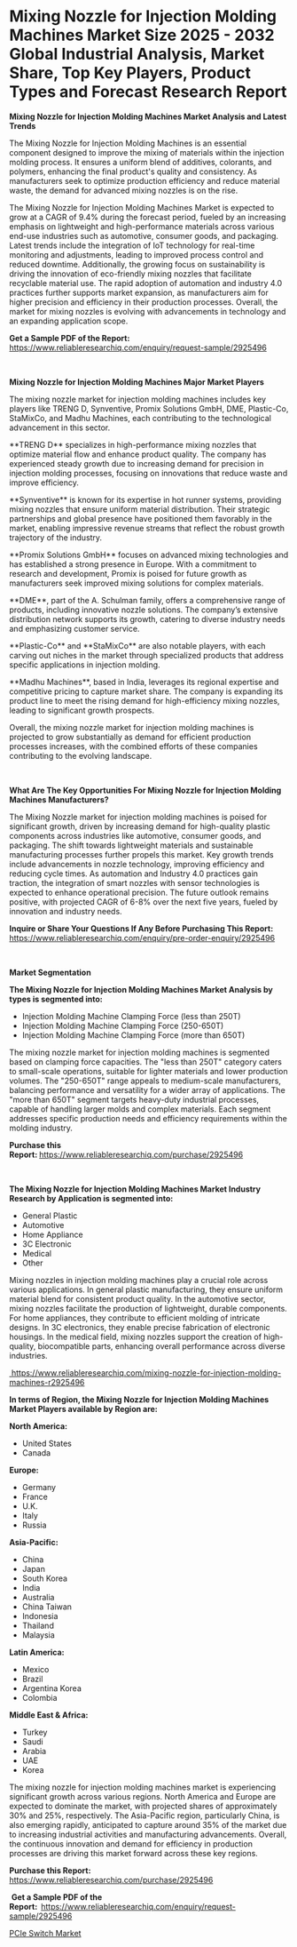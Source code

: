 <p><h1>Mixing Nozzle for Injection Molding Machines Market Size 2025 - 2032 Global Industrial Analysis, Market Share, Top Key Players, Product Types and Forecast Research Report</h1></p><p><strong>Mixing Nozzle for Injection Molding Machines Market Analysis and Latest Trends</strong></p>
<p><p>The Mixing Nozzle for Injection Molding Machines is an essential component designed to improve the mixing of materials within the injection molding process. It ensures a uniform blend of additives, colorants, and polymers, enhancing the final product's quality and consistency. As manufacturers seek to optimize production efficiency and reduce material waste, the demand for advanced mixing nozzles is on the rise.</p><p>The Mixing Nozzle for Injection Molding Machines Market is expected to grow at a CAGR of 9.4% during the forecast period, fueled by an increasing emphasis on lightweight and high-performance materials across various end-use industries such as automotive, consumer goods, and packaging. Latest trends include the integration of IoT technology for real-time monitoring and adjustments, leading to improved process control and reduced downtime. Additionally, the growing focus on sustainability is driving the innovation of eco-friendly mixing nozzles that facilitate recyclable material use. The rapid adoption of automation and industry 4.0 practices further supports market expansion, as manufacturers aim for higher precision and efficiency in their production processes. Overall, the market for mixing nozzles is evolving with advancements in technology and an expanding application scope.</p></p>
<p><strong>Get a Sample PDF of the Report:&nbsp;</strong> <a href="https://www.reliableresearchiq.com/enquiry/request-sample/2925496?utm_campaign=2265&utm_medium=2&utm_source=Github&utm_content=ia&utm_term=12032025&utm_id=mixing-nozzle-for-injection-molding-machines">https://www.reliableresearchiq.com/enquiry/request-sample/2925496</a></p>
<p>&nbsp;</p>
<p><strong>Mixing Nozzle for Injection Molding Machines Major Market Players</strong></p>
<p><p>The mixing nozzle market for injection molding machines includes key players like TRENG D, Synventive, Promix Solutions GmbH, DME, Plastic-Co, StaMixCo, and Madhu Machines, each contributing to the technological advancement in this sector.</p><p>**TRENG D** specializes in high-performance mixing nozzles that optimize material flow and enhance product quality. The company has experienced steady growth due to increasing demand for precision in injection molding processes, focusing on innovations that reduce waste and improve efficiency.</p><p>**Synventive** is known for its expertise in hot runner systems, providing mixing nozzles that ensure uniform material distribution. Their strategic partnerships and global presence have positioned them favorably in the market, enabling impressive revenue streams that reflect the robust growth trajectory of the industry.</p><p>**Promix Solutions GmbH** focuses on advanced mixing technologies and has established a strong presence in Europe. With a commitment to research and development, Promix is poised for future growth as manufacturers seek improved mixing solutions for complex materials.</p><p>**DME**, part of the A. Schulman family, offers a comprehensive range of products, including innovative nozzle solutions. The company’s extensive distribution network supports its growth, catering to diverse industry needs and emphasizing customer service.</p><p>**Plastic-Co** and **StaMixCo** are also notable players, with each carving out niches in the market through specialized products that address specific applications in injection molding.</p><p>**Madhu Machines**, based in India, leverages its regional expertise and competitive pricing to capture market share. The company is expanding its product line to meet the rising demand for high-efficiency mixing nozzles, leading to significant growth prospects.</p><p>Overall, the mixing nozzle market for injection molding machines is projected to grow substantially as demand for efficient production processes increases, with the combined efforts of these companies contributing to the evolving landscape.</p></p>
<p>&nbsp;</p>
<p><strong>What Are The Key Opportunities For Mixing Nozzle for Injection Molding Machines Manufacturers?</strong></p>
<p><p>The Mixing Nozzle market for injection molding machines is poised for significant growth, driven by increasing demand for high-quality plastic components across industries like automotive, consumer goods, and packaging. The shift towards lightweight materials and sustainable manufacturing processes further propels this market. Key growth trends include advancements in nozzle technology, improving efficiency and reducing cycle times. As automation and Industry 4.0 practices gain traction, the integration of smart nozzles with sensor technologies is expected to enhance operational precision. The future outlook remains positive, with projected CAGR of 6-8% over the next five years, fueled by innovation and industry needs.</p></p>
<p><strong>Inquire or Share Your Questions If Any Before Purchasing This Report:</strong> <a href="https://www.reliableresearchiq.com/enquiry/pre-order-enquiry/2925496?utm_campaign=2265&utm_medium=2&utm_source=Github&utm_content=ia&utm_term=12032025&utm_id=mixing-nozzle-for-injection-molding-machines">https://www.reliableresearchiq.com/enquiry/pre-order-enquiry/2925496</a></p>
<p>&nbsp;</p>
<p><strong>Market Segmentation</strong></p>
<p><strong>The Mixing Nozzle for Injection Molding Machines Market Analysis by types is segmented into:</strong></p>
<p><ul><li>Injection Molding Machine Clamping Force (less than 250T)</li><li>Injection Molding Machine Clamping Force (250-650T)</li><li>Injection Molding Machine Clamping Force (more than 650T)</li></ul></p>
<p><p>The mixing nozzle market for injection molding machines is segmented based on clamping force capacities. The "less than 250T" category caters to small-scale operations, suitable for lighter materials and lower production volumes. The "250-650T" range appeals to medium-scale manufacturers, balancing performance and versatility for a wider array of applications. The "more than 650T" segment targets heavy-duty industrial processes, capable of handling larger molds and complex materials. Each segment addresses specific production needs and efficiency requirements within the molding industry.</p></p>
<p><strong>Purchase this Report:&nbsp;</strong><a href="https://www.reliableresearchiq.com/purchase/2925496?utm_campaign=2265&utm_medium=2&utm_source=Github&utm_content=ia&utm_term=12032025&utm_id=mixing-nozzle-for-injection-molding-machines">https://www.reliableresearchiq.com/purchase/2925496</a></p>
<p>&nbsp;</p>
<p><strong>The Mixing Nozzle for Injection Molding Machines Market Industry Research by Application is segmented into:</strong></p>
<p><ul><li>General Plastic</li><li>Automotive</li><li>Home Appliance</li><li>3C Electronic</li><li>Medical</li><li>Other</li></ul></p>
<p><p>Mixing nozzles in injection molding machines play a crucial role across various applications. In general plastic manufacturing, they ensure uniform material blend for consistent product quality. In the automotive sector, mixing nozzles facilitate the production of lightweight, durable components. For home appliances, they contribute to efficient molding of intricate designs. In 3C electronics, they enable precise fabrication of electronic housings. In the medical field, mixing nozzles support the creation of high-quality, biocompatible parts, enhancing overall performance across diverse industries.</p></p>
<p><a href="https://www.reliableresearchiq.com/mixing-nozzle-for-injection-molding-machines-r2925496?utm_campaign=2265&utm_medium=2&utm_source=Github&utm_content=ia&utm_term=12032025&utm_id=mixing-nozzle-for-injection-molding-machines">&nbsp;https://www.reliableresearchiq.com/mixing-nozzle-for-injection-molding-machines-r2925496</a></p>
<p><strong>In terms of Region, the Mixing Nozzle for Injection Molding Machines Market Players available by Region are:</strong></p>
<p>
    <p> <strong> North America: </strong>
        <ul>
            <li>United States</li>
            <li>Canada</li>
        </ul>
        </p> 
    <p> <strong> Europe: </strong>
        <ul>
            <li>Germany</li>
            <li>France</li>
            <li>U.K.</li>
            <li>Italy</li>
            <li>Russia</li>
        </ul>
        </p> 
    <p> <strong> Asia-Pacific: </strong>
        <ul>
            <li>China</li>
            <li>Japan</li>
            <li>South Korea</li>
            <li>India</li>
            <li>Australia</li>
            <li>China Taiwan</li>
            <li>Indonesia</li>
            <li>Thailand</li>
            <li>Malaysia</li>
        </ul>
        </p> 
    <p> <strong> Latin America: </strong>
        <ul>
            <li>Mexico</li>
            <li>Brazil</li>
            <li>Argentina Korea</li>
            <li>Colombia</li>
        </ul>
        </p> 
    <p> <strong> Middle East & Africa: </strong>
        <ul>
            <li>Turkey</li>
            <li>Saudi</li>
            <li>Arabia</li>
            <li>UAE</li>
            <li>Korea</li>
        </ul>
    </p>
    </p>
<p><p>The mixing nozzle for injection molding machines market is experiencing significant growth across various regions. North America and Europe are expected to dominate the market, with projected shares of approximately 30% and 25%, respectively. The Asia-Pacific region, particularly China, is also emerging rapidly, anticipated to capture around 35% of the market due to increasing industrial activities and manufacturing advancements. Overall, the continuous innovation and demand for efficiency in production processes are driving this market forward across these key regions.</p></p>
<p><strong>Purchase this Report: </strong><a href="https://www.reliableresearchiq.com/purchase/2925496?utm_campaign=2265&utm_medium=2&utm_source=Github&utm_content=ia&utm_term=12032025&utm_id=mixing-nozzle-for-injection-molding-machines">https://www.reliableresearchiq.com/purchase/2925496</a></p>
<p>&nbsp;<strong>Get a Sample PDF of the Report:&nbsp;&nbsp;</strong><a href="https://www.reliableresearchiq.com/enquiry/request-sample/2925496?utm_campaign=2265&utm_medium=2&utm_source=Github&utm_content=ia&utm_term=12032025&utm_id=mixing-nozzle-for-injection-molding-machines">https://www.reliableresearchiq.com/enquiry/request-sample/2925496</a></p>
<p><strong></strong></p>
<p><p><a href="https://github.com/rosamariarocque98/Market-Research-Report-List-1/blob/main/pcie-switch-market.md?utm_campaign=2265&utm_medium=2&utm_source=Github&utm_content=ia&utm_term=12032025&utm_id=mixing-nozzle-for-injection-molding-machines">PCIe Switch Market</a></p></p>